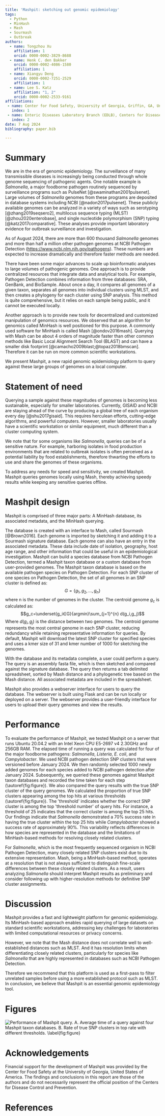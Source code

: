 ```yaml
---
title: 'Mashpit: sketching out genomic epidemiology'
tags:
  - Python
  - MinHash 
  - Mash
  - Sourmash
  - Outbreak
authors:
  - name: Tongzhou Xu
    affiliation: 1
    orcid: 0000-0002-3829-8688
  - name: Henk C. den Bakker
    orcid: 0000-0002-4086-1580
    affiliation: 1
  - name: Xiangyu Deng
    orcid: 0000-0002-7251-2529
    affiliation: 1
  - name: Lee S. Katz
    affiliation: "1, 2"
    orcid: 0000-0002-2533-9161
affiliations:
 - name: Center for Food Safety, University of Georgia, Griffin, GA, United States of America
   index: 1
 - name: Enteric Diseases Laboratory Branch (EDLB), Centers for Disease Control and Prevention, Atlanta, GA, United States of America
   index: 2
date: 7 Aug 2024
bibliography: paper.bib

---
```


# Summary

We are in the era of genomic epidemiology.
The surveillance of many transmissible diseases is increasingly being conducted through whole genome sequencing of pathogenic agents. 
One notable example is _Salmonella_, a major foodborne pathogen routinely sequenced by surveillance programs such as PulseNet [@swaminathan2001pulsenet]. 
Large volumes of _Salmonella_ genomes from these programs are deposited in database systems including NCBI [@nadon2017pulsenet]. 
These publicly available genomes can be analyzed in a variety of ways such as serotyping [@zhang2019seqsero2],
multilocus sequence typing (MLST) [@zhou2020enterobase], and single nucleotide polymorphism (SNP) typing [@katz2017comparative].
These analyses provide important laboratory evidence for outbreak surveillance and investigation.

As of August 2024, there are more than 600 thousand _Salmonella_ genomes and more than half a million other pathogen genomes at NCBI Pathogen Detection (https://www.ncbi.nlm.nih.gov/pathogens).
These numbers are expected to increase dramatically and therefore faster methods are needed.

There have been some major advances to scale up bioinformatic analyses to large volumes of pathogenic genomes.
One approach is to provide centralized resources that integrate data and analytical tools.
For example, Pathogen Detection combines information from three databases: SRA, GenBank, and BioSample.
About once a day, it compares all genomes of a given taxon, separates all genomes into individual clusters using MLST, and then creates a phylogeny for each cluster using SNP analysis.
This method is quite comprehensive, but it relies on each sample being public, and it cannot be executed locally.

Another approach is to provide new tools for decentralized and customized manipulation of genomics resources.
We observed that an algorithm for genomics called MinHash is well positioned for this purpose.
A commonly used software for MinHash is called Mash [@ondov2016mash].
Querying with Mash can be about 4 orders of magnitude faster than other common methods like Basic Local Alignment Search Tool (BLAST) and can have a smaller disk footprint [@camacho2009blast;@topaz2018bmscan].
Therefore it can be run on more common scientific workstations.

We present Mashpit, a new rapid genomic epidemiology platform to query against these large groups of genomes on a local computer.

# Statement of need 

Querying a sample against these magnitudes of genomes is becoming less sustainable, especially for smaller laboratories.
Currently, GISAID and NCBI are staying ahead of the curve by producing a global tree of each organism every day [@shu2017gisaid].
This requires herculean efforts, cutting-edge algorithms, and powerful computers.
However, smaller laboratories usually have a scientific workstation or similar equipment, much different than a cluster computing system.

We note that for some organisms like _Salmonella_, queries can be of a sensitive nature.
For example, harboring isolates in food production environments that are related to outbreak isolates is often perceived as a potential liability by food establishments, therefore thwarting the efforts to use and share the genomes of these organisms.

To address any needs for speed and sensitivity, we created Mashpit.
Mashpit queries genomes locally using Mash, thereby achieving speedy results while keeping any sensitive queries offline.

# Mashpit design

Mashpit is comprised of three major parts: A MinHash database, its associated metadata, and the MinHash querying.

The database is created with an interface to Mash, called Sourmash [@Brown2016].
Each genome is imported by sketching it and adding it to a Sourmash signature database.
Each genome can also have an entry in the associated metadata.
These data include date of isolation, geography, host age range, and other information that could be useful in an epidemiological investigation.
Mashpit can build a species database from NCBI Pathogen Detection, termed a Mashpit taxon database or a custom database from user-provided genomes. The Mashpit taxon database is based on the available pathogen species on Pathogen Detection. For each SNP cluster of one species on Pathogen Detection, the set of all genomes in an SNP cluster is defined as:
$$G=\{g_1,g_2,…,g_n\}$$
where n is the number of genomes in the cluster.
The centroid genome $g_c$ is calculated as:
$$g_c=\underset{g_i∈G}{argmin}\sum_{j=1}^{n} d(g_i,g_j)$$
Where $d(g_i,g_j)$ is the distance between two genomes.
The centroid genome represents the most central genome in each SNP cluster, reducing redundancy while retaining representative information for queries. By default, Mashpit will download the latest SNP cluster for specified species and uses a kmer size of 31 and kmer number of 1000 for sketching the genomes. 

With the database and its metadata complete, a user could perform a query.
The query is an assembly fasta file, which is then sketched and compared against the signature database.
The query then returns a tab delimited spreadsheet, sorted by Mash distance and a phylogenetic tree based on the Mash distance.
All associated metadata are included in the spreadsheet.

Mashpit also provides a webserver interface for users to query the database. 
The webserver is built using Flask and can be run locally or deployed on a server. 
The webserver provides a user-friendly interface for users to upload their query genomes and view the results.

# Performance
To evaluate the performance of Mashpit, we tested Mashpit on a server that runs Ubuntu 20.04.2 with an Intel Xeon CPU E5-2697 v4 2.30GHz and 256GB RAM. 
The elapsed time of running a query was calculated for four of the major foodborne pathogens: _Salmonella_, _Listeria_, _E. coli_, and _Campylobacter_. 
We used NCBI pathogen detection SNP clusters that were versioned before January 2024. We then randomly selected 1000 newly added genomes for each species added to NCBI pathogen detection after January 2024. 
Subsequently, we queried these genomes against Mashpit taxon databases and recorded the time taken for each step (\autoref{fig:figure}). 
We also compared the query results with the true SNP cluster of the query genomes. 
We calculated the proportion of true SNP clusters appearing among the top hits at various thresholds (\autoref{fig:figure}). 
The 'threshold' indicates whether the correct SNP cluster is among the top 'threshold number' of query hits. 
For instance, a threshold of 25 indicates that the correct cluster is among the top 25 hits. 
Our findings indicate that _Salmonella_ demonstrated a 70% success rate in having the true cluster within the top 25 hits while _Campylobacter_ showed a success rate of approximately 90%. This variability reflects differences in how species are represented in the database and the limitations of MinHash-based methods for resolving closely related clusters.

For _Salmonella_, which is the most frequently sequenced organism in NCBI Pathogen Detection, many closely related SNP clusters exist due to its extensive representation. Mash, being a MinHash-based method, operates at a resolution that is not always sufficient to distinguish fine-scale differences between these closely related clusters. 
As a result, users analyzing _Salmonella_ should interpret Mashpit results as preliminary and consider following up with higher-resolution methods for definitive SNP cluster assignments.

# Discussion

Mashpit provides a fast and lightweight platform for genomic epidemiology. 
Its MinHash-based approach enables rapid querying of large datasets on standard scientific workstations, addressing key challenges for laboratories with limited computational resources or privacy concerns.

However, we note that the Mash distance does not correlate well to well-established distances such as MLST. And it has resolution limits when differentiating closely related clusters, particularly for species like _Salmonella_ that are highly represented in databases such as NCBI Pathogen Detection.

Therefore we recommend that this platform is used as a first-pass to filter unrelated samples before using a more established protocol such as MLST.
In conclusion, we believe that Mashpit is an essential genomic epidemiology tool.

# Figures

![Performance of Mashpit query. A. Average time of a query against four Mashpit taxon databases. B. Rate of true SNP clusters in top rate with different thresholds. \label{fig:figure}](figure.png)

# Acknowledgements

Financial support for the development of Mashpit was provided by the Center for Food Safety at the University of Georgia, United States of America.
The findings and conclusions in this report are those of the authors and do not necessarily represent the official position of the Centers for Disease Control and Prevention.

# References

